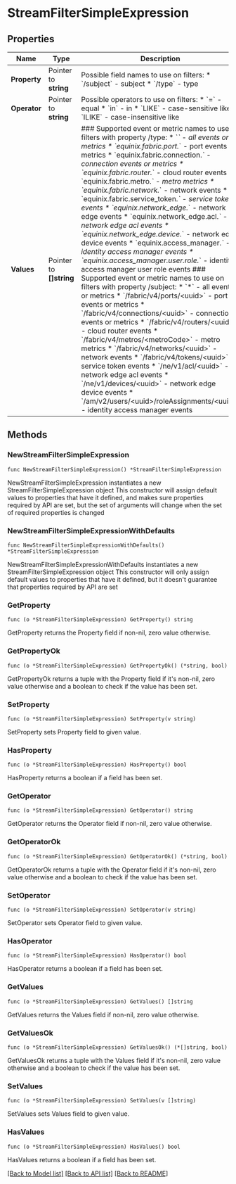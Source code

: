 # StreamFilterSimpleExpression

## Properties

Name | Type | Description | Notes
------------ | ------------- | ------------- | -------------
**Property** | Pointer to **string** | Possible field names to use on filters:  * &#x60;/subject&#x60; - subject  * &#x60;/type&#x60; - type  | [optional] 
**Operator** | Pointer to **string** | Possible operators to use on filters:  * &#x60;&#x3D;&#x60; - equal  * &#x60;in&#x60; - in  * &#x60;LIKE&#x60; - case-sensitive like  * &#x60;ILIKE&#x60; - case-insensitive like  | [optional] 
**Values** | Pointer to **[]string** | ### Supported event or metric names to use on filters with property /type:   * &#x60;*&#x60; - all events or metrics   * &#x60;equinix.fabric.port.*&#x60; - port events or metrics   * &#x60;equinix.fabric.connection.*&#x60; - connection events or metrics   * &#x60;equinix.fabric.router.*&#x60; - cloud router events   * &#x60;equinix.fabric.metro.*&#x60; - metro metrics   * &#x60;equinix.fabric.network.*&#x60; - network events   * &#x60;equinix.fabric.service_token.*&#x60; - service token events   * &#x60;equinix.network_edge.*&#x60; - network edge events   * &#x60;equinix.network_edge.acl.*&#x60; - network edge acl events   * &#x60;equinix.network_edge.device.*&#x60; - network edge device events   * &#x60;equinix.access_manager.*&#x60; - identity access manager events   * &#x60;equinix.access_manager.user.role.*&#x60; - identity access manager user role events ### Supported event or metric names to use on filters with property /subject:   * &#x60;*&#x60; - all events or metrics   * &#x60;/fabric/v4/ports/&lt;uuid&gt;&#x60; - port events or metrics   * &#x60;/fabric/v4/connections/&lt;uuid&gt;&#x60; - connection events or metrics   * &#x60;/fabric/v4/routers/&lt;uuid&gt;&#x60; - cloud router events   * &#x60;/fabric/v4/metros/&lt;metroCode&gt;&#x60; - metro metrics   * &#x60;/fabric/v4/networks/&lt;uuid&gt;&#x60; - network events   * &#x60;/fabric/v4/tokens/&lt;uuid&gt;&#x60; - service token events   * &#x60;/ne/v1/acl/&lt;uuid&gt;&#x60; - network edge acl events   * &#x60;/ne/v1/devices/&lt;uuid&gt;&#x60; - network edge device events   * &#x60;/am/v2/users/&lt;uuid&gt;/roleAssignments/&lt;uuid&gt;&#x60; - identity access manager events  | [optional] 

## Methods

### NewStreamFilterSimpleExpression

`func NewStreamFilterSimpleExpression() *StreamFilterSimpleExpression`

NewStreamFilterSimpleExpression instantiates a new StreamFilterSimpleExpression object
This constructor will assign default values to properties that have it defined,
and makes sure properties required by API are set, but the set of arguments
will change when the set of required properties is changed

### NewStreamFilterSimpleExpressionWithDefaults

`func NewStreamFilterSimpleExpressionWithDefaults() *StreamFilterSimpleExpression`

NewStreamFilterSimpleExpressionWithDefaults instantiates a new StreamFilterSimpleExpression object
This constructor will only assign default values to properties that have it defined,
but it doesn't guarantee that properties required by API are set

### GetProperty

`func (o *StreamFilterSimpleExpression) GetProperty() string`

GetProperty returns the Property field if non-nil, zero value otherwise.

### GetPropertyOk

`func (o *StreamFilterSimpleExpression) GetPropertyOk() (*string, bool)`

GetPropertyOk returns a tuple with the Property field if it's non-nil, zero value otherwise
and a boolean to check if the value has been set.

### SetProperty

`func (o *StreamFilterSimpleExpression) SetProperty(v string)`

SetProperty sets Property field to given value.

### HasProperty

`func (o *StreamFilterSimpleExpression) HasProperty() bool`

HasProperty returns a boolean if a field has been set.

### GetOperator

`func (o *StreamFilterSimpleExpression) GetOperator() string`

GetOperator returns the Operator field if non-nil, zero value otherwise.

### GetOperatorOk

`func (o *StreamFilterSimpleExpression) GetOperatorOk() (*string, bool)`

GetOperatorOk returns a tuple with the Operator field if it's non-nil, zero value otherwise
and a boolean to check if the value has been set.

### SetOperator

`func (o *StreamFilterSimpleExpression) SetOperator(v string)`

SetOperator sets Operator field to given value.

### HasOperator

`func (o *StreamFilterSimpleExpression) HasOperator() bool`

HasOperator returns a boolean if a field has been set.

### GetValues

`func (o *StreamFilterSimpleExpression) GetValues() []string`

GetValues returns the Values field if non-nil, zero value otherwise.

### GetValuesOk

`func (o *StreamFilterSimpleExpression) GetValuesOk() (*[]string, bool)`

GetValuesOk returns a tuple with the Values field if it's non-nil, zero value otherwise
and a boolean to check if the value has been set.

### SetValues

`func (o *StreamFilterSimpleExpression) SetValues(v []string)`

SetValues sets Values field to given value.

### HasValues

`func (o *StreamFilterSimpleExpression) HasValues() bool`

HasValues returns a boolean if a field has been set.


[[Back to Model list]](../README.md#documentation-for-models) [[Back to API list]](../README.md#documentation-for-api-endpoints) [[Back to README]](../README.md)


